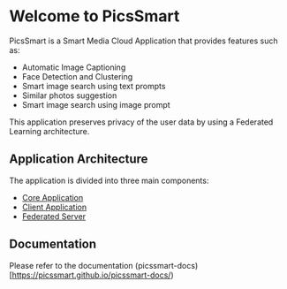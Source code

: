 # Welcome to PicsSmart

PicsSmart is a Smart Media Cloud Application that provides features such as:

- Automatic Image Captioning
- Face Detection and Clustering
- Smart image search using text prompts
- Similar photos suggestion
- Smart image search using image prompt

This application preserves privacy of the user data by using a Federated Learning architecture.

## Application Architecture

The application is divided into three main components:

- [Core Application](https://github.com/PicsSmart/picssmart-core.git)
- [Client Application](https://github.com/PicsSmart/picssmart-client.git)
- [Federated Server](https://github.com/PicsSmart/picssmart-fed-server.git)

## Documentation

Please refer to the documentation (picssmart-docs)[https://picssmart.github.io/picssmart-docs/)
